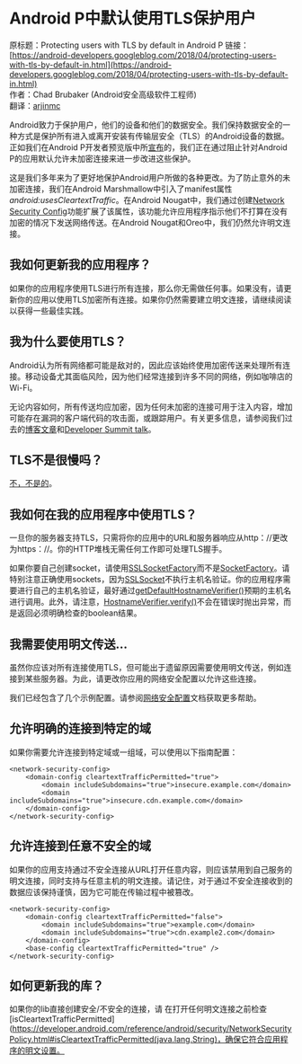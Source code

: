 # Android P中默认使用TLS保护用户

原标题：Protecting users with TLS by default in Android P
链接：[https://android-developers.googleblog.com/2018/04/protecting-users-with-tls-by-default-in.html](https://android-developers.googleblog.com/2018/04/protecting-users-with-tls-by-default-in.html)  
作者：Chad Brubaker (Android安全高级软件工程师)  
翻译：[arjinmc](https://github.com/arjinmc)  

Android致力于保护用户，他们的设备和他们的数据安全。我们保持数据安全的一种方式是保护所有进入或离开安装有传输层安全（TLS）的Android设备的数据。正如我们在Android P开发者预览版中所[宣布](https://android-developers.googleblog.com/2018/03/previewing-android-p.html)的，我们正在通过阻止针对Android P的应用默认允许未加密连接来进一步改进这些保护。

这是我们多年来为了更好地保护Android用户所做的各种更改。为了防止意外的未加密连接，我们在Android Marshmallow中引入了manifest属性<i>android:usesCleartextTraffic</i>。在Android Nougat中，我们通过创建[Network Security Config](https://developer.android.com/training/articles/security-config.html)功能扩展了该属性，该功能允许应用程序指示他们不打算在没有加密的情况下发送网络传送。在Android Nougat和Oreo中，我们仍然允许明文连接。

## 我如何更新我的应用程序？

如果你的应用程序使用TLS进行所有连接，那么你无需做任何事。如果没有，请更新你的应用以使用TLS加密所有连接。如果你仍然需要建立明文连接，请继续阅读以获得一些最佳实践。

## 我为什么要使用TLS？

Android认为所有网络都可能是敌对的，因此应该始终使用加密传送来处理所有连接。移动设备尤其面临风险，因为他们经常连接到许多不同的网络，例如咖啡店的Wi-Fi。

无论内容如何，​​所有传送均应加密，因为任何未加密的连接可用于注入内容，增加可能存在漏洞的客户端代码的攻击面，或跟踪用户。有关更多信息，请参阅我们过去的[博客文章](https://android-developers.googleblog.com/2016/04/protecting-against-unintentional.html)和[Developer Summit talk](https://www.youtube.com/watch?v=fcWVV0Hafuk&t=1s)。

## TLS不是很慢吗？

[不，不是的](https://istlsfastyet.com/)。

## 我如何在我的应用程序中使用TLS？

一旦你的服务器支持TLS，只需将你的应用中的URL和服务器响应从http：//更改为https：//。你的HTTP堆栈无需任何工作即可处理TLS握手。

如果你要自己创建socket，请使用[SSLSocketFactory](https://developer.android.com/reference/javax/net/ssl/SSLSocketFactory.html)而不是[SocketFactory](https://developer.android.com/reference/javax/net/SocketFactory.html)。请特别注意正确使用sockets，因为[SSLSocket](https://developer.android.com/reference/javax/net/ssl/SSLSocket.html)不执行主机名验证。你的应用程序需要进行自己的主机名验证，最好通过[getDefaultHostnameVerifier()](https://developer.android.com/reference/javax/net/ssl/HttpsURLConnection.html#getDefaultHostnameVerifier())预期的主机名进行调用。此外，请注意，[HostnameVerifier.verify()](https://developer.android.com/reference/javax/net/ssl/HostnameVerifier.html#verify(java.lang.String,%20javax.net.ssl.SSLSession))不会在错误时抛出异常，而是返回必须明确检查的boolean结果。

## 我需要使用明文传送...

虽然你应该对所有连接使用TLS，但可能出于遗留原因需要使用明文传送，例如连接到某些服务器。为此，请更改你应用的网络安全配置以允许这些连接。

我们已经包含了几个示例配置。请参阅[网络安全配置](https://developer.android.com/training/articles/security-config.html)文档获取更多帮助。

## 允许明确的连接到特定的域

如果你需要允许连接到特定域或一组域，可以使用以下指南配置：

```code
<network-security-config>
    <domain-config cleartextTrafficPermitted="true">
        <domain includeSubdomains="true">insecure.example.com</domain>
        <domain includeSubdomains="true">insecure.cdn.example.com</domain>
    </domain-config>
</network-security-config>
```     
    
## 允许连接到任意不安全的域

如果你的应用支持通过不安全连接从URL打开任意内容，则应该禁用到自己服务的明文连接，同时支持与任意主机的明文连接。请记住，对于通过不安全连接收到的数据应该保持谨慎，因为它可能在传输过程中被篡改。

```code
<network-security-config>
    <domain-config cleartextTrafficPermitted="false">
        <domain includeSubdomains="true">example.com</domain>
        <domain includeSubdomains="true">cdn.example2.com</domain>
    </domain-config>
    <base-config cleartextTrafficPermitted="true" />
</network-security-config>
```

## 如何更新我的库？

如果你的lib直接创建安全/不安全的连接，请 在打开任何明文连接之前检查[isCleartextTrafficPermitted](https://developer.android.com/reference/android/security/NetworkSecurityPolicy.html#isCleartextTrafficPermitted(java.lang.String)，确保它符合应用程序的明文设置。